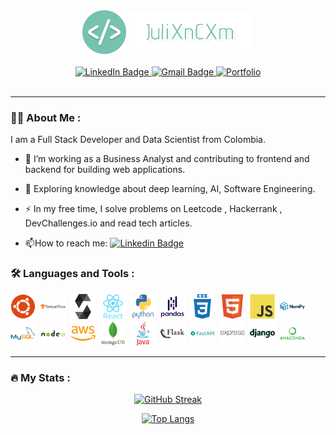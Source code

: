 <div id="header" align="center">
  <div>
      <img src="https://github.com/JuliXnCXm/JuliXnCXm/blob/master/public/images/dev-svgrepo-com.svg" width="70"/>
      <img src="https://github.com/JuliXnCXm/JuliXnCXm/blob/master/public/images/JuliXnCXm.svg" width="200"/>
  </div>
  <div>
    &nbsp;
  </div>
  <div id="badges">
    <a href="https://www.linkedin.com/in/camilo-garcia-escobar/">
      <img src="https://img.shields.io/badge/LinkedIn-blue?style=for-the-badge&logo=linkedin&logoColor=white" alt="LinkedIn Badge"/>
    </a>
    <a href="mailto:juliancamilogarciaescobar7@gmail.com">
      <img src="https://img.shields.io/badge/Gmail-D14836?style=for-the-badge&logo=gmail&logoColor=white" alt="Gmail Badge"/>
    </a>
    <a href="https://julixncxm.github.io/JuliXnCXm/">
      <img src="https://img.shields.io/badge/Portfolio-0A0A0A?style=for-the-badge&logo=dev.to&logoColor=white" alt="Portfolio"/>
    </a>
  </div>
  <img src="https://komarev.com/ghpvc/?username=JuliXnCXm&style=flat-square&color=blue" alt=""/>
</div>

---

### :man_technologist: About Me :

I am a Full Stack Developer and Data Scientist from Colombia.

- :telescope: I’m working as a Business Analyst and contributing to frontend and backend for building web applications.

- :seedling: Exploring knowledge about deep learning, AI, Software Engineering.

- :zap: In my free time, I solve problems on Leetcode , Hackerrank , DevChallenges.io and read tech articles.

- :mailbox:How to reach me: [![Linkedin Badge](https://img.shields.io/badge/-JulianGarcia-blue?style=flat&logo=Linkedin&logoColor=white)](https://www.linkedin.com/in/camilo-garcia-escobar/)

### :hammer_and_wrench: Languages and Tools :

<div>
  <img src="https://github.com/devicons/devicon/blob/master/icons/ubuntu/ubuntu-plain.svg" title="Ubuntu" alt="Ubuntu" width="40" height="40"/>&nbsp;
  <img src="https://github.com/devicons/devicon/blob/master/icons/tensorflow/tensorflow-original-wordmark.svg" title="Tensorflow" alt="Tensorflow" width="40" height="40"/>&nbsp;
  <img src="https://github.com/devicons/devicon/blob/master/icons/solidity/solidity-original.svg" title="Solidity" alt="Solidity" width="40" height="40"/>&nbsp;
  <img src="https://github.com/devicons/devicon/blob/master/icons/react/react-original-wordmark.svg" title="React" alt="React" width="40" height="40"/>&nbsp;
  <img src="https://github.com/devicons/devicon/blob/master/icons/python/python-original-wordmark.svg" title="Python" alt="Python" width="40" height="40"/>&nbsp;
  <img src="https://github.com/devicons/devicon/blob/master/icons/pandas/pandas-original-wordmark.svg" title="Pandas" alt="Pandas " width="40" height="40"/>&nbsp;
  <img src="https://github.com/devicons/devicon/blob/master/icons/css3/css3-plain-wordmark.svg"  title="CSS3" alt="CSS" width="40" height="40"/>&nbsp;
  <img src="https://github.com/devicons/devicon/blob/master/icons/html5/html5-original.svg" title="HTML5" alt="HTML" width="40" height="40"/>&nbsp;
  <img src="https://github.com/devicons/devicon/blob/master/icons/javascript/javascript-original.svg" title="JavaScript" alt="JavaScript" width="40" height="40"/>&nbsp;
  <img src="https://github.com/devicons/devicon/blob/master/icons/numpy/numpy-original-wordmark.svg" title="Numpy" alt="Numpy" width="40" height="40"/>&nbsp;
  <img src="https://github.com/devicons/devicon/blob/master/icons/mysql/mysql-original-wordmark.svg" title="MySQL"  alt="MySQL" width="40" height="40"/>&nbsp;
  <img src="https://github.com/devicons/devicon/blob/master/icons/nodejs/nodejs-original-wordmark.svg" title="NodeJS" alt="NodeJS" width="40" height="40"/>&nbsp;
  <img src="https://github.com/devicons/devicon/blob/master/icons/amazonwebservices/amazonwebservices-plain-wordmark.svg" title="AWS" alt="AWS" width="40" height="40"/>&nbsp;
  <img src="https://github.com/devicons/devicon/blob/master/icons/mongodb/mongodb-original-wordmark.svg" title="MongoDB" alt="MongoDB" width="40" height="40"/>&nbsp;
  <img src="https://github.com/devicons/devicon/blob/master/icons/java/java-original-wordmark.svg" title="Java" alt="Jave" width="40" height="40"/>&nbsp;
  <img src="https://github.com/devicons/devicon/blob/master/icons/flask/flask-original-wordmark.svg" title="Flask" alt="Flask" width="40" height="40"/>&nbsp;
  <img src="https://github.com/devicons/devicon/blob/master/icons/fastapi/fastapi-original-wordmark.svg" title="FastAPI" alt="FastAPI" width="40" height="40"/>&nbsp;
  <img src="https://github.com/devicons/devicon/blob/master/icons/express/express-original-wordmark.svg" title="Express" alt="Express" width="40" height="40"/>&nbsp;
  <img src="https://github.com/devicons/devicon/blob/master/icons/django/django-plain-wordmark.svg" title="Django" alt="Django" width="40" height="40"/>&nbsp;
   <img src="https://github.com/devicons/devicon/blob/master/icons/anaconda/anaconda-original-wordmark.svg" title="Anaconda" alt="Anaconda" width="40" height="40"/>&nbsp;
  
</div>

---

### :fire: My Stats :

<div align="center">

  [![GitHub Streak](http://github-readme-streak-stats.herokuapp.com?user=JuliXnCXm&theme=transparent&hide_border=true&border_radius=4)](https://git.io/streak-stats)

  [![Top Langs](https://github-readme-stats.vercel.app/api/top-langs/?username=JuliXnCXm)](https://github.com/anuraghazra/github-readme-stats)

</div>
